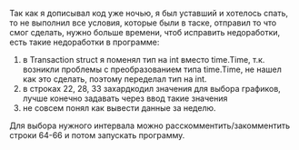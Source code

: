 Так как я дописывал код уже ночью, я был уставший и хотелось спать, то не выполнил все условия, которые были в таске, отправил то что смог сделать, нужно больше времени, чтоб исправить недоработки, есть такие недоработки в программе:
1) в Transaction struct я поменял тип на int вместо time.Time, т.к. возникли проблемы с преобразованием типа time.Time, не нашел как это сделать, поэтому переделал тип на int.
2) в строках 22, 28, 33 захардкодил значения для выбора графиков, лучше конечно задавать через ввод такие значения
3) не совсем понял как вывести данные за неделю.

Для выбора нужного интервала можно расскомментить/закомментить строки 64-66 и потом запускать программу.